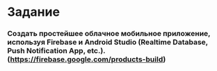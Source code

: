 # Задание

### Создать простейшее облачное мобильное приложение, используя Firebase и Android Studio (Realtime Database, Push Notification App, etc.). (https://firebase.google.com/products-build)